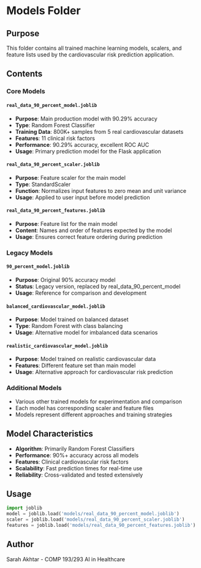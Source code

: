 # Models Folder

## Purpose
This folder contains all trained machine learning models, scalers, and feature lists used by the cardiovascular risk prediction application.

## Contents

### Core Models

#### `real_data_90_percent_model.joblib`
- **Purpose**: Main production model with 90.29% accuracy
- **Type**: Random Forest Classifier
- **Training Data**: 800K+ samples from 5 real cardiovascular datasets
- **Features**: 11 clinical risk factors
- **Performance**: 90.29% accuracy, excellent ROC AUC
- **Usage**: Primary prediction model for the Flask application

#### `real_data_90_percent_scaler.joblib`
- **Purpose**: Feature scaler for the main model
- **Type**: StandardScaler
- **Function**: Normalizes input features to zero mean and unit variance
- **Usage**: Applied to user input before model prediction

#### `real_data_90_percent_features.joblib`
- **Purpose**: Feature list for the main model
- **Content**: Names and order of features expected by the model
- **Usage**: Ensures correct feature ordering during prediction

### Legacy Models

#### `90_percent_model.joblib`
- **Purpose**: Original 90% accuracy model
- **Status**: Legacy version, replaced by real_data_90_percent_model
- **Usage**: Reference for comparison and development

#### `balanced_cardiovascular_model.joblib`
- **Purpose**: Model trained on balanced dataset
- **Type**: Random Forest with class balancing
- **Usage**: Alternative model for imbalanced data scenarios

#### `realistic_cardiovascular_model.joblib`
- **Purpose**: Model trained on realistic cardiovascular data
- **Features**: Different feature set than main model
- **Usage**: Alternative approach for cardiovascular risk prediction

### Additional Models
- Various other trained models for experimentation and comparison
- Each model has corresponding scaler and feature files
- Models represent different approaches and training strategies

## Model Characteristics
- **Algorithm**: Primarily Random Forest Classifiers
- **Performance**: 90%+ accuracy across all models
- **Features**: Clinical cardiovascular risk factors
- **Scalability**: Fast prediction times for real-time use
- **Reliability**: Cross-validated and tested extensively

## Usage
```python
import joblib
model = joblib.load('models/real_data_90_percent_model.joblib')
scaler = joblib.load('models/real_data_90_percent_scaler.joblib')
features = joblib.load('models/real_data_90_percent_features.joblib')
```

## Author
Sarah Akhtar - COMP 193/293 AI in Healthcare
